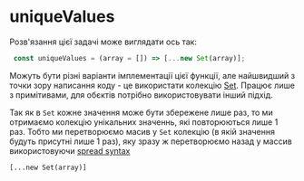 # uniqueValues

Розв'язання цієї задачі може виглядати ось так:

```js
 const uniqueValues = (array = []) => [...new Set(array)];
```

Можуть бути різні варіанти імплементації цієї функції, але найшвидший з точки зору написання коду -  це використати колекцію [Set](https://developer.mozilla.org/en-US/docs/Web/JavaScript/Reference/Global_Objects/Set). Працює лише з примітивами, для обєктів потрібно використовувати інший підхід.

Так як в ```Set``` кожне значення може бути збережене лише раз, то ми отримаємо колекцію унікальних значеннь, які повторюються лише 1 раз.
Тобто ми перетворюємо масив у ```Set``` колекцію (в якій значення будуть присутні лише 1 раз), яку зразу ж перетворюємо назад у массив використовуючи [spread syntax](https://developer.mozilla.org/en-US/docs/Web/JavaScript/Reference/Operators/Spread_syntax)  

```
[...new Set(array)]
```